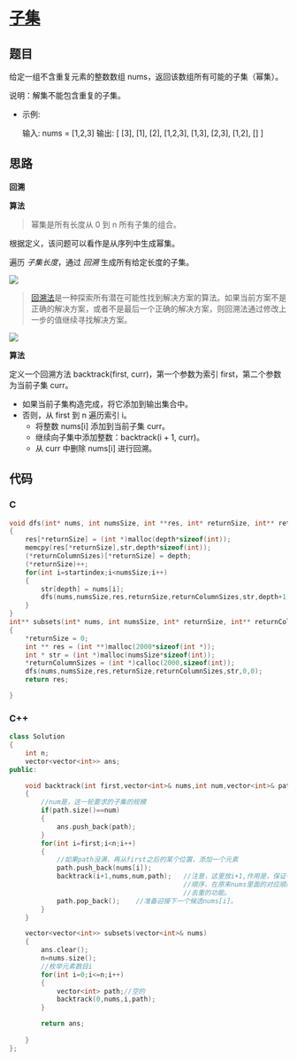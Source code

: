 # [子集](https://leetcode-cn.com/problems/subsets/)

## 题目

给定一组不含重复元素的整数数组 nums，返回该数组所有可能的子集（幂集）。

说明：解集不能包含重复的子集。

- 示例:

  输入: nums = [1,2,3]
  输出:
  [
    [3],
    [1],
    [2],
    [1,2,3],
    [1,3],
    [2,3],
    [1,2],
    []
  ]

## 思路

**回溯**

**算法**

> 幂集是所有长度从 0 到 n 所有子集的组合。

根据定义，该问题可以看作是从序列中生成幂集。

遍历 *子集长度*，通过 *回溯* 生成所有给定长度的子集。

![](https://pic.leetcode-cn.com/Figures/78/combinations.png)

> [回溯法](https://baike.baidu.com/item/回溯法/86074?fr=aladdin)是一种探索所有潜在可能性找到解决方案的算法。如果当前方案不是正确的解决方案，或者不是最后一个正确的解决方案，则回溯法通过修改上一步的值继续寻找解决方案。 

![](https://pic.leetcode-cn.com/Figures/78/backtracking.png)

**算法**

定义一个回溯方法 backtrack(first, curr)，第一个参数为索引 first，第二个参数为当前子集 curr。

- 如果当前子集构造完成，将它添加到输出集合中。
- 否则，从 first 到 n 遍历索引 i。
  - 将整数 nums[i] 添加到当前子集 curr。
  - 继续向子集中添加整数：backtrack(i + 1, curr)。
  - 从 curr 中删除 nums[i] 进行回溯。

## 代码

### C

```C
void dfs(int* nums, int numsSize, int **res, int* returnSize, int** returnColumnSizes, int * str, int depth, int startindex)
{
    res[*returnSize] = (int *)malloc(depth*sizeof(int));
    memcpy(res[*returnSize],str,depth*sizeof(int));
    (*returnColumnSizes)[*returnSize] = depth;
    (*returnSize)++;
    for(int i=startindex;i<numsSize;i++)
    {
        str[depth] = nums[i];
        dfs(nums,numsSize,res,returnSize,returnColumnSizes,str,depth+1,i+1);
    }
}
int** subsets(int* nums, int numsSize, int* returnSize, int** returnColumnSizes)
{
    *returnSize = 0;
    int ** res = (int **)malloc(2000*sizeof(int *));
    int * str = (int *)malloc(numsSize*sizeof(int));
    *returnColumnSizes = (int *)calloc(2000,sizeof(int));
    dfs(nums,numsSize,res,returnSize,returnColumnSizes,str,0,0);
    return res;

}
```

### C++

```C++
class Solution 
{
    int n;
    vector<vector<int>> ans;
public:

    void backtrack(int first,vector<int>& nums,int num,vector<int>& path)
    {
        //num是，这一轮要求的子集的规模
        if(path.size()==num)
        {
            ans.push_back(path);
        }
        for(int i=first;i<n;i++)
        {
            //如果path没满，再从first之后的某个位置，添加一个元素
            path.push_back(nums[i]);
            backtrack(i+1,nums,num,path);	//注意，这里放i+1,作用是，保证一个path里面的元素的
                                            //顺序，在原来nums里面的对应顺序是一样的。自动起到
                                            //去重的功能。
            path.pop_back();	//准备迎接下一个候选nums[i]。
        }
    }

    vector<vector<int>> subsets(vector<int>& nums) 
    {
        ans.clear();
        n=nums.size();
        //枚举元素数目i
        for(int i=0;i<=n;i++)
        {
            vector<int> path;//空的
            backtrack(0,nums,i,path);
        }

        return ans;
        
    }
};

```

